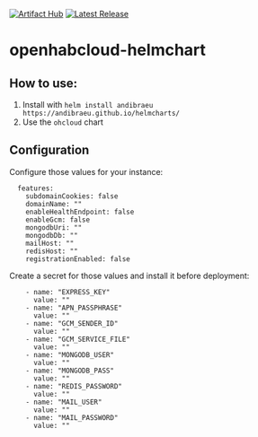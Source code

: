 [![Artifact Hub](https://img.shields.io/endpoint?url=https://artifacthub.io/badge/repository/andibraeu)](https://artifacthub.io/packages/search?repo=andibraeu) [![Latest Release](https://img.shields.io/github/v/release/andibraeu/helmcharts)]()  

# openhabcloud-helmchart

## How to use:

1. Install with `helm install andibraeu https://andibraeu.github.io/helmcharts/`
2. Use the `ohcloud` chart

## Configuration

Configure those values for your instance:

```
  features:
    subdomainCookies: false
    domainName: ""
    enableHealthEndpoint: false
    enableGcm: false
    mongodbUri: ""
    mongodbDb: ""
    mailHost: ""
    redisHost: ""
    registrationEnabled: false
```

Create a secret for those values and install it before deployment:

```
    - name: "EXPRESS_KEY"
      value: ""
    - name: "APN_PASSPHRASE"
      value: ""  
    - name: "GCM_SENDER_ID"
      value: ""
    - name: "GCM_SERVICE_FILE"
      value: ""
    - name: "MONGODB_USER"
      value: ""
    - name: "MONGODB_PASS"
      value: ""
    - name: "REDIS_PASSWORD"
      value: ""
    - name: "MAIL_USER"
      value: ""
    - name: "MAIL_PASSWORD"
      value: ""
```